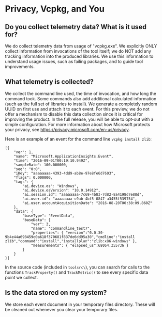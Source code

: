 
# Privacy, Vcpkg, and You

## Do you collect telemetry data? What is it used for? 

We do collect telemetry data from usage of "vcpkg.exe". We explicitly ONLY collect information from invocations of the tool itself; we do NOT add any tracking information into the produced libraries. We use this information to understand usage issues, such as failing packages, and to guide tool improvements.

## What telemetry is collected? 

We collect the command line used, the time of invocation, and how long the command took. Some commands also add additional calculated information (such as the full set of libraries to install). We generate a completely random UUID on first use and attach it to each event. For this preview, we do not offer a mechanism to disable this data collection since it is critical for improving the product. In the full release, you will be able to opt-out with a simple configuration. For more information about how Microsoft protects your privacy, see https://privacy.microsoft.com/en-us/privacy.

Here is an example of an event for the command line `vcpkg install zlib`:
```
[{
    "ver": 1, 
    "name": "Microsoft.ApplicationInsights.Event", 
    "time": "2016-09-01T00:19:10.949Z", 
    "sampleRate": 100.000000, 
    "seq": "0:0", 
    "iKey": "aaaaaaaa-4393-4dd9-ab8e-97e8fe6d7603", 
    "flags": 0.000000, 
    "tags": { 
        "ai.device.os": "Windows", 
        "ai.device.osVersion": "10.0.14912", 
        "ai.session.id": "aaaaaaaa-7c69-4b83-7d82-8a4198d7e88d", 
        "ai.user.id": "aaaaaaaa-c9ab-4bf5-0847-a3455f539754", 
        "ai.user.accountAcquisitionDate": "2016-08-20T00:38:09.860Z" 
    }, 
    "data": { 
        "baseType": "EventData", 
        "baseData": { 
            "ver": 2, 
            "name": "commandline_test7", 
            "properties": { "version":"0.0.30-9b4e44a693459c0a618f370681f837de6dd95a30","cmdline":"install zlib","command":"install","installplan":"zlib:x86-windows" }, 
            "measurements": { "elapsed_us":68064.355736 } 
        } 
    } 
}] 
```
In the source code (included in `toolsrc\`), you can search for calls to the functions `TrackProperty()` and `TrackMetric()` to see every specific data point we collect.

## Is the data stored on my system? 

We store each event document in your temporary files directory. These will be cleaned out whenever you clear your temporary files. 
